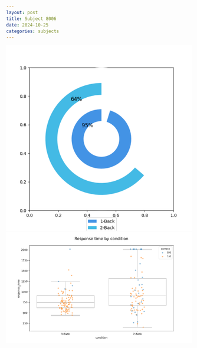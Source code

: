 ```yaml
---
layout: post
title: Subject 8006
date: 2024-10-25
categories: subjects
---
```


![](data/8006/run-2/8006_accuracy_by_condition.png)
![](data/8006/run-2/8006_response_time_by_condition.png)
